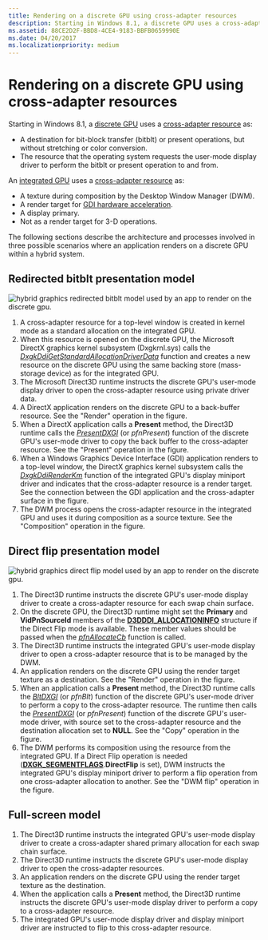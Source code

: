 ```yaml
---
title: Rendering on a discrete GPU using cross-adapter resources
description: Starting in Windows 8.1, a discrete GPU uses a cross-adapter resource as A destination for bit-block transfer (bitblt) or present operations, but without stretching or color conversion.The resource that the operating system requests the user-mode display driver to perform the bitblt or present operation to and from.integrated GPU uses a cross-adapter resource as A texture during composition by the Desktop Window Manager (DWM).A render target for GDI hardware acceleration.A display primary.Not as a render target for 3-D operations.
ms.assetid: 88CE2D2F-BBD8-4CE4-9183-BBFB0659990E
ms.date: 04/20/2017
ms.localizationpriority: medium
---
```


# <span id="display.rendering_on_a_discrete_gpu_using_cross-adapter_resources"></span>Rendering on a discrete GPU using cross-adapter resources


Starting in Windows 8.1, a [discrete GPU](using-cross-adapter-resources-in-a-hybrid-system.md) uses a [cross-adapter resource](using-cross-adapter-resources-in-a-hybrid-system.md) as:

-   A destination for bit-block transfer (bitblt) or present operations, but without stretching or color conversion.
-   The resource that the operating system requests the user-mode display driver to perform the bitblt or present operation to and from.

An [integrated GPU](using-cross-adapter-resources-in-a-hybrid-system.md) uses a [cross-adapter resource](using-cross-adapter-resources-in-a-hybrid-system.md) as:

-   A texture during composition by the Desktop Window Manager (DWM).
-   A render target for [GDI hardware acceleration](gdi-hardware-acceleration.md).
-   A display primary.
-   Not as a render target for 3-D operations.

The following sections describe the architecture and processes involved in three possible scenarios where an application renders on a discrete GPU within a hybrid system.

## <span id="redirected_bitblt_model"></span><span id="REDIRECTED_BITBLT_MODEL"></span>Redirected bitblt presentation model


![hybrid graphics redirected bitblt model used by an app to render on the discrete gpu.](images/hybrid-graphics-arch-blit.png)

1.  A cross-adapter resource for a top-level window is created in kernel mode as a standard allocation on the integrated GPU.
2.  When this resource is opened on the discrete GPU, the Microsoft DirectX graphics kernel subsystem (Dxgkrnl.sys) calls the [*DxgkDdiGetStandardAllocationDriverData*](https://docs.microsoft.com/windows-hardware/drivers/ddi/d3dkmddi/nc-d3dkmddi-dxgkddi_getstandardallocationdriverdata) function and creates a new resource on the discrete GPU using the same backing store (mass-storage device) as for the integrated GPU.
3.  The Microsoft Direct3D runtime instructs the discrete GPU's user-mode display driver to open the cross-adapter resource using private driver data.
4.  A DirectX application renders on the discrete GPU to a back-buffer resource. See the "Render" operation in the figure.
5.  When a DirectX application calls a **Present** method, the Direct3D runtime calls the [*PresentDXGI*](https://docs.microsoft.com/windows-hardware/drivers/ddi/dxgiddi/ns-dxgiddi-dxgi_ddi_base_functions) (or *pfnPresent*) function of the discrete GPU's user-mode driver to copy the back buffer to the cross-adapter resource. See the "Present" operation in the figure.
6.  When a Windows Graphics Device Interface (GDI) application renders to a top-level window, the DirectX graphics kernel subsystem calls the [*DxgkDdiRenderKm*](https://docs.microsoft.com/windows-hardware/drivers/ddi/d3dkmddi/nc-d3dkmddi-dxgkddi_renderkm) function of the integrated GPU's display miniport driver and indicates that the cross-adapter resource is a render target. See the connection between the GDI application and the cross-adapter surface in the figure.
7.  The DWM process opens the cross-adapter resource in the integrated GPU and uses it during composition as a source texture. See the "Composition" operation in the figure.

## <span id="direct_flip_model"></span><span id="DIRECT_FLIP_MODEL"></span>Direct flip presentation model


![hybrid graphics direct flip model used by an app to render on the discrete gpu.](images/hybrid-graphics-arch-flip.png)

1.  The Direct3D runtime instructs the discrete GPU's user-mode display driver to create a cross-adapter resource for each swap chain surface.
2.  On the discrete GPU, the Direct3D runtime might set the **Primary** and **VidPnSourceId** members of the [**D3DDDI\_ALLOCATIONINFO**](https://docs.microsoft.com/windows-hardware/drivers/ddi/d3dukmdt/ns-d3dukmdt-_d3dddi_allocationinfo) structure if the Direct Flip mode is available. These member values should be passed when the [*pfnAllocateCb*](https://docs.microsoft.com/windows-hardware/drivers/ddi/d3dumddi/nc-d3dumddi-pfnd3dddi_allocatecb) function is called.
3.  The Direct3D runtime instructs the integrated GPU's user-mode display driver to open a cross-adapter resource that is to be managed by the DWM.
4.  An application renders on the discrete GPU using the render target texture as a destination. See the "Render" operation in the figure.
5.  When an application calls a **Present** method, the Direct3D runtime calls the [*BltDXGI*](https://docs.microsoft.com/windows-hardware/drivers/ddi/dxgiddi/ns-dxgiddi-dxgi_ddi_base_functions) (or *pfnBlt*) function of the discrete GPU's user-mode driver to perform a copy to the cross-adapter resource. The runtime then calls the [*PresentDXGI*](https://docs.microsoft.com/windows-hardware/drivers/ddi/dxgiddi/ns-dxgiddi-dxgi_ddi_base_functions) (or *pfnPresent*) function of the discrete GPU's user-mode driver, with source set to the cross-adapter resource and the destination allocation set to **NULL**. See the "Copy" operation in the figure.
6.  The DWM performs its composition using the resource from the integrated GPU. If a Direct Flip operation is needed ([**DXGK\_SEGMENTFLAGS**](https://docs.microsoft.com/windows-hardware/drivers/ddi/d3dkmddi/ns-d3dkmddi-_dxgk_segmentflags).**DirectFlip** is set), DWM instructs the integrated GPU's display miniport driver to perform a flip operation from one cross-adapter allocation to another. See the "DWM flip" operation in the figure.

## <span id="fullscreen_model"></span><span id="FULLSCREEN_MODEL"></span>Full-screen model


1.  The Direct3D runtime instructs the integrated GPU's user-mode display driver to create a cross-adapter shared primary allocation for each swap chain surface.
2.  The Direct3D runtime instructs the discrete GPU's user-mode display driver to open the cross-adapter resources.
3.  An application renders on the discrete GPU using the render target texture as the destination.
4.  When the application calls a **Present** method, the Direct3D runtime instructs the discrete GPU's user-mode display driver to perform a copy to a cross-adapter resource.
5.  The integrated GPU's user-mode display driver and display miniport driver are instructed to flip to this cross-adapter resource.

 

 





